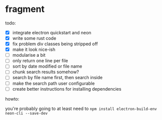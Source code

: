 # fragment

todo:

- [x] integrate electron quickstart and neon
- [x] write some rust code
- [x] fix problem div classes being stripped off
- [x] make it look nice-ish
- [ ] modularise a bit
- [ ] only return one line per file
- [ ] sort by date modified or file name
- [ ] chunk search results somehow?
- [ ] search by file name first, then search inside
- [ ] make the search path user configurable
- [ ] create better instructions for installing dependencies

howto:

you're probably going to at least need to `npm install electron-build-env neon-cli --save-dev`
